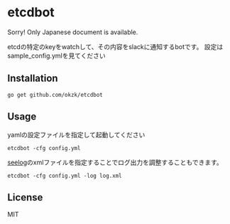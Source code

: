etcdbot
================

Sorry! Only Japanese document is available.

etcdの特定のkeyをwatchして、その内容をslackに通知するbotです。
設定はsample_config.ymlを見てください


Installation
------------

    go get github.com/okzk/etcdbot

Usage
-----

yamlの設定ファイルを指定して起動してください

    etcdbot -cfg config.yml

[seelog](https://github.com/cihub/seelog)のxmlファイルを指定することでログ出力を調整することもできます。

    etcdbot -cfg config.yml -log log.xml


License
-------

MIT
